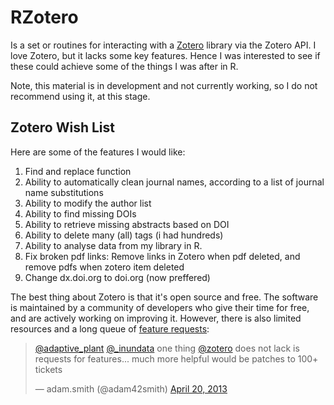 # RZotero

Is a set or routines for interacting with a [Zotero](http://www.zotero.org/)
library via the Zotero API. I love Zotero, but it lacks some key features.
Hence I was interested to see if these could achieve some of the things I was after in R.

Note, this material is in development and not currently working, so I do not recommend using it, at this stage.

## Zotero Wish List

Here are some of the features I would like:

1. Find and replace function
1. Ability to automatically clean journal names, according to a list of journal name substitutions
2. Ability to modify the author list
4. Ability to find missing DOIs
3. Ability to retrieve missing abstracts based on DOI
5. Ability to delete many (all) tags (i had hundreds)
5. Ability to analyse data from my library in R.
6. Fix broken pdf links: Remove links in Zotero when pdf deleted, and remove pdfs when zotero item deleted
7. Change dx.doi.org to doi.org (now preffered)

The best thing about Zotero is that it's open source and free. The software is maintained by a community of developers who give their time for free, and are actively working on improving it. However, there is also limited resources and a long queue of [feature requests](https://forums.zotero.org/7):

<blockquote class="twitter-tweet"><p><a href="https://twitter.com/adaptive_plant">@adaptive_plant</a> <a href="https://twitter.com/_inundata">@_inundata</a> one thing <a href="https://twitter.com/zotero">@zotero</a> does not lack is requests for features... much more helpful would be patches to 100+ tickets</p>&mdash; adam.smith (@adam42smith) <a href="https://twitter.com/adam42smith/statuses/325407488642011136">April 20, 2013</a></blockquote>
<script async src="//platform.twitter.com/widgets.js" charset="utf-8"></script>
